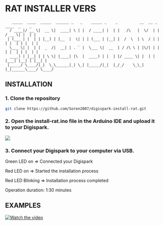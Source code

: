 # RAT INSTALLER VERS

```
   _____  ____  _____  ______ _   _    _____ _    _          __  __ _      ____  _    _ 
  / ____|/ __ \|  __ \|  ____| \ | |  / ____| |  | |   /\   |  \/  | |    / __ \| |  | |
 | (___ | |  | | |__) | |__  |  \| | | (___ | |__| |  /  \  | \  / | |   | |  | | |  | |
  \___ \| |  | |  _  /|  __| | . ` |  \___ \|  __  | / /\ \ | |\/| | |   | |  | | |  | |
  ____) | |__| | | \ \| |____| |\  |  ____) | |  | |/ ____ \| |  | | |___| |__| | |__| |
 |_____/ \____/|_|  \_\______|_| \_| |_____/|_|  |_/_/    \_\_|  |_|______\____/ \____/ 
```


## INSTALLATION

### 1. Clone the repository

```bash
git clone https://github.com/Soren2007/digispark-install-rat.git
```
### 2. Open the install-rat.ino file in the Arduino IDE and upload it to your Digispark.

![](https://github.com/Soren2007/digispark-rat-installer/blob/master/upload_code.gif)

### 3. Connect your Digispark to your computer via USB.

Green LED on => Connected your Digispark

Red LED on => Started the installation process

Red LED Blinking => Installation process completed

Operation duration: 1:30 minutes

## EXAMPLES

[![Watch the video](https://github.com/Soren2007/digispark-rat-installer/blob/master/image.jpg)](https://darsmanco.ir/media/images/temp/Example.mp4)
